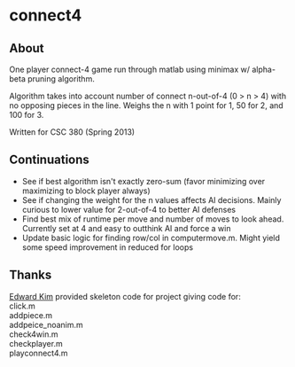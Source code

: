 # connect4

## About
One player connect-4 game run through matlab using minimax w/ alpha-beta pruning algorithm.

Algorithm takes into account number of connect n-out-of-4 (0 > n > 4) with no opposing pieces in the line. Weighs the n with 1 point for 1, 50 for 2, and 100 for 3.

Written for CSC 380 (Spring 2013)

## Continuations
+ See if best algorithm isn't exactly zero-sum (favor minimizing over maximizing to block player always)
+ See if changing the weight for the n values affects AI decisions. Mainly curious to lower value for 2-out-of-4 to better AI defenses  
+ Find best mix of runtime per move and number of moves to look ahead. Currently set at 4 and easy to outthink AI and force a win  
+ Update basic logic for finding row/col in computermove.m. Might yield some speed improvement in reduced for loops

## Thanks
[Edward Kim](http://www.edwardkim.net/) provided skeleton code for project giving code for:  
click.m  
addpiece.m  
addpeice_noanim.m  
check4win.m  
checkplayer.m  
playconnect4.m  
